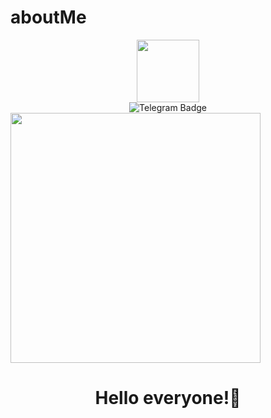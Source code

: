 # aboutMe
<div>
  <div id="header" align="center">
      <img src="https://media.giphy.com/media/v1.Y2lkPTc5MGI3NjExYzl5bHM0MHQwaXY3MzF1azZ2Nzk2YXY5azd3eDZmdjJoeHZ6OTJwbiZlcD12MV9pbnRlcm5hbF9naWZfYnlfaWQmY3Q9Zw/HWehYolY2YK8WOdCcE/giphy.gif" width="100"/>
    </div>
    <div id="badges" align="center">
      <img src="https://img.shields.io/badge/Telegram-blue?style=for-the-badge&logo=telegram&logoColor=white" alt="Telegram Badge"/>
  </div>
  <div>
    <img src="https://media.giphy.com/media/xT9IgG50Fb7Mi0prBC/giphy.gif" width="400"/>
    <h1 font-size=40px align="center">
      Hello everyone!🫶
    </h1>
      
  </div>
</div>

